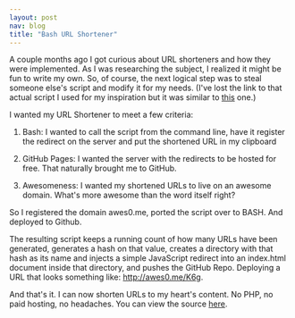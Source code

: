 ```yaml
---
layout: post
nav: blog
title: "Bash URL Shortener"
---
```

A couple months ago I got curious about URL shorteners and how they were
implemented. As I was researching the subject, I realized it might be
fun to write my own. So, of course, the next logical step was to steal
someone else's script and modify it for my needs. (I've lost the link to
that actual script I used for my inspiration but it was similar to
[this](https://gist.github.com/zumbojo/1073996) one.)

I wanted my URL Shortener to meet a few criteria:

1. Bash: I wanted to call the script from the command line, have it
   register the redirect on the server and put the shortened URL in my
   clipboard

2. GitHub Pages: I wanted the server with the redirects to be hosted for
   free. That naturally brought me to GitHub.
   
3. Awesomeness: I wanted my shortened URLs to live on an awesome domain.
   What's more awesome than the word itself right?

So I registered the domain awes0.me, ported the script over to BASH.
And deployed to Github.

The resulting script keeps a running count of how many URLs have been
generated, generates a hash on that value, creates a directory with that
hash as its name and injects a simple JavaScript redirect into an
index.html document inside that directory, and pushes the GitHub Repo.
Deploying a URL that looks something like: http://awes0.me/K6g.

And that's it. I can now shorten URLs to my heart's content. No PHP, no
paid hosting, no headaches. You can view the source [here](https://gist.github.com/4735033).
